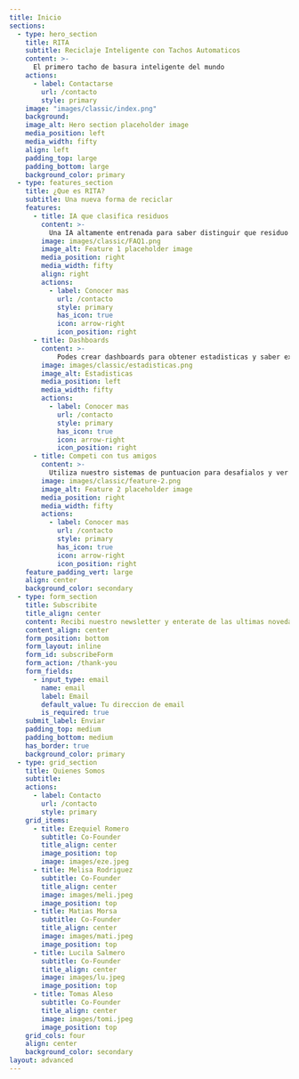 ```yaml
---
title: Inicio
sections:
  - type: hero_section
    title: RITA
    subtitle: Reciclaje Inteligente con Tachos Automaticos
    content: >-
      El primero tacho de basura inteligente del mundo
    actions:
      - label: Contactarse
        url: /contacto
        style: primary
    image: "images/classic/index.png"
    background: 
    image_alt: Hero section placeholder image
    media_position: left
    media_width: fifty
    align: left
    padding_top: large
    padding_bottom: large
    background_color: primary
  - type: features_section
    title: ¿Que es RITA?
    subtitle: Una nueva forma de reciclar
    features:
      - title: IA que clasifica residuos
        content: >-
          Una IA altamente entrenada para saber distinguir que residuo pertenece a cada categoria
        image: images/classic/FAQ1.png
        image_alt: Feature 1 placeholder image
        media_position: right
        media_width: fifty
        align: right
        actions:
          - label: Conocer mas
            url: /contacto
            style: primary
            has_icon: true
            icon: arrow-right
            icon_position: right
      - title: Dashboards
        content: >-
            Podes crear dashboards para obtener estadisticas y saber exactamente cuanto estas reciclando, tambien podes hacerlos publicos para que todos vean cuanto reciclas
        image: images/classic/estadisticas.png
        image_alt: Estadisticas
        media_position: left
        media_width: fifty
        actions:
          - label: Conocer mas
            url: /contacto
            style: primary
            has_icon: true
            icon: arrow-right
            icon_position: right
      - title: Competi con tus amigos
        content: >-
          Utiliza nuestro sistemas de puntuacion para desafialos y ver quien recicla mas!
        image: images/classic/feature-2.png
        image_alt: Feature 2 placeholder image
        media_position: right
        media_width: fifty
        actions:
          - label: Conocer mas
            url: /contacto
            style: primary
            has_icon: true
            icon: arrow-right
            icon_position: right
    feature_padding_vert: large
    align: center
    background_color: secondary
  - type: form_section
    title: Subscribite
    title_align: center
    content: Recibi nuestro newsletter y enterate de las ultimas novedades de RITA
    content_align: center
    form_position: bottom
    form_layout: inline
    form_id: subscribeForm
    form_action: /thank-you
    form_fields:
      - input_type: email
        name: email
        label: Email
        default_value: Tu direccion de email
        is_required: true
    submit_label: Enviar
    padding_top: medium
    padding_bottom: medium
    has_border: true
    background_color: primary
  - type: grid_section
    title: Quienes Somos
    subtitle: 
    actions:
      - label: Contacto
        url: /contacto
        style: primary
    grid_items:
      - title: Ezequiel Romero
        subtitle: Co-Founder
        title_align: center
        image_position: top
        image: images/eze.jpeg
      - title: Melisa Rodriguez
        subtitle: Co-Founder
        title_align: center
        image: images/meli.jpeg
        image_position: top
      - title: Matias Morsa
        subtitle: Co-Founder
        title_align: center
        image: images/mati.jpeg
        image_position: top
      - title: Lucila Salmero
        subtitle: Co-Founder
        title_align: center
        image: images/lu.jpeg
        image_position: top
      - title: Tomas Aleso
        subtitle: Co-Founder
        title_align: center
        image: images/tomi.jpeg
        image_position: top
    grid_cols: four
    align: center
    background_color: secondary
layout: advanced
---
```

